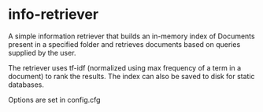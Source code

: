 info-retriever
==============
A simple information retriever that builds an in-memory index of Documents present in a specified folder and retrieves documents based on queries supplied by the user.

The retriever uses tf-idf (normalized using max frequency of a term in a document) to rank the results. The index can also be saved to disk for static databases.

Options are set in config.cfg

